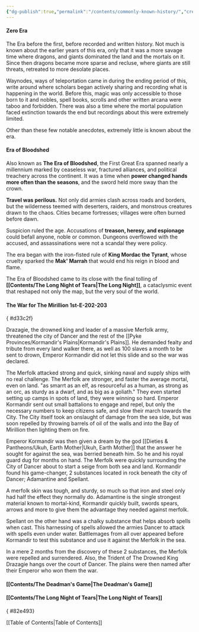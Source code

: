 ```yaml
---
{"dg-publish":true,"permalink":"/contents/commonly-known-history/","created":"2025-05-27T04:00:38.808-04:00","updated":"2025-07-28T06:14:49.999-04:00"}
---
```



#### Zero Era
The Era before the first, before recorded and written history. Not much is known about the earlier years of this era, only that it was a more savage time where dragons, and giants dominated the land and the mortals on it. Since then dragons became more sparse and recluse, where giants are still threats, retreated to more desolate places.

Waynodes, ways of teleportation came in during the ending period of this, write around where scholars began actively sharing and recording what is happening in the world. Before this, magic was only accessible to those born to it and nobles, spell books, scrolls and other written arcana were taboo and forbidden. There was also a time where the mortal population faced extinction towards the end but recordings about this were extremely limited.

Other than these few notable anecdotes, extremely little is known about the era.
#### Era of Bloodshed
Also known as **The Era of Bloodshed**, the First Great Era spanned nearly a millennium marked by ceaseless war, fractured alliances, and political treachery across the continent. It was a time when **power changed hands more often than the seasons**, and the sword held more sway than the crown.

**Travel was perilous.** Not only did armies clash across roads and borders, but the wilderness teemed with deserters, raiders, and monstrous creatures drawn to the chaos. Cities became fortresses; villages were often burned before dawn.

Suspicion ruled the age. Accusations of **treason, heresy, and espionage** could befall anyone, noble or common. Dungeons overflowed with the accused, and assassinations were not a scandal they were policy.

The era began with the iron-fisted rule of **King Mordac the Tyrant**, whose cruelty sparked the **Mak' Marrah** that would end his reign in blood and flame.

The Era of Bloodshed came to its close with the final tolling of **[[Contents/The Long Night of Tears\|The Long Night]]**, a cataclysmic event that reshaped not only the map, but the very soul of the world.
#### The War for The Mirillion 1st-E-202-203
{ #d33c2f}


Drazagie, the drowned king and leader of a massive Merfolk army, threatened the city of Dancer and the rest of the [[Pyke Provinces/Kormandir's Plains\|Kormandir's Plains]]. He demanded fealty and tribute from every land walker there, as well as 100 slaves a month to be sent to drown, Emperor Kormandir did not let this slide and so the war was declared.

The Merfolk attacked strong and quick, sinking naval and supply ships with no real challenge. The Merfolk are stronger, and faster the average mortal, even on land. "as smarrt as an elf, as resourceful as a human, as strong as an orc, as sturdy as a dwarf, and as big as a goliath." They even started setting up camps in spots of land, they were winning so hard. Emperor Kormandir sent out small battalions to engage and repel, but only the necessary numbers to keep citizens safe, and slow their march towards the City. The City itself took an onslaught of damage from the sea side, but was soon repelled by throwing barrels of oil of the walls and into the Bay of Mirillion then lighting them on fire. 

Emperor Kormandir was then given a dream by the god [[Dieties & Pantheons/Ukuh, Earth Mother\|Ukuh, Earth Mother]] that the answer he sought for against the sea, was berried beneath him. So he and his royal guard dug for months on hand. The Merfolk were quickly surrounding the City of Dancer about to start a seige from both sea and land. Kormandir found his game-changer, 2 substances located in rock beneath the city of Dancer; Adamantine and Spellant. 

A merfolk skin was tough, and sturdy, so much so that iron and steel only had half the effect they normally do. Adamantine is the single strongest material known to mortal-kind, Kormandir quickly built, swords spears, arrows and more to give them the advantage they needed against merfolk.

Spellant on the other hand was a chalky substance that helps absorb spells when cast. This harnessing of spells allowed the armies Dancer to attack with spells even under water. Battlemages from all over appeared before Kormandir to test this substance and use it against the Merfolk in  the sea. 

In a mere 2 months from the discovery of these 2 substances, the Merfolk were repelled and surrendered. Also, the Trident of The Drowned King Drazagie hangs over the court of Dancer. The plains were then named after their Emperor who won them the war.

#### [[Contents/The Deadman's Game\|The Deadman's Game]]
#### [[Contents/The Long Night of Tears\|The Long Night of Tears]]
{ #82e493}





[[Table of Contents\|Table of Contents]]